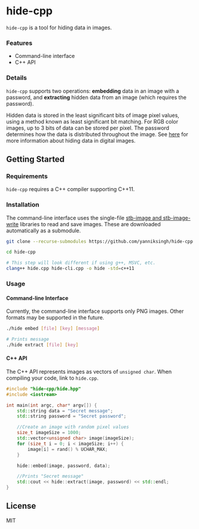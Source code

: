 # hide-cpp

`hide-cpp` is a tool for hiding data in images.

### Features
- Command-line interface
- C++ API

### Details

`hide-cpp` supports two operations: **embedding** data in an image with a password, and **extracting** hidden data from an image (which requires the password).

Hidden data is stored in the least significant bits of image pixel values, using a method known as least significant bit matching. For RGB color images, up to 3 bits of data can be stored per pixel. The password determines how the data is distributed throughout the image. See [here](https://www.cs.ox.ac.uk/andrew.ker/docs/informationhiding-lecture-notes-ht2016.pdf) for more information about hiding data in digital images.

## Getting Started

### Requirements

`hide-cpp` requires a C++ compiler supporting C++11.

### Installation

The command-line interface uses the single-file [stb-image and stb-image-write](https://github.com/nothings/stb) libraries to read and save images. These are downloaded automatically as a submodule.

```bash
git clone --recurse-submodules https://github.com/yanniksingh/hide-cpp

cd hide-cpp

# This step will look different if using g++, MSVC, etc.
clang++ hide.cpp hide-cli.cpp -o hide -std=c++11
```

### Usage

#### Command-line Interface

Currently, the command-line interface supports only PNG images. Other formats may be supported in the future.

```bash
./hide embed [file] [key] [message]

# Prints message
./hide extract [file] [key]
```

#### C++ API

The C++ API represents images as vectors of `unsigned char`. When compiling your code, link to `hide.cpp`.

```cpp
#include "hide-cpp/hide.hpp"
#include <iostream>

int main(int argc, char* argv[]) {
	std::string data = "Secret message";
	std::string password = "Secret password";

	//Create an image with random pixel values
	size_t imageSize = 1000;
	std::vector<unsigned char> image(imageSize);
	for (size_t i = 0; i < imageSize; i++) {
		image[i] = rand() % UCHAR_MAX;
	}

	hide::embed(image, password, data);

	//Prints "Secret message"
	std::cout << hide::extract(image, password) << std::endl;
}
```

## License

MIT
